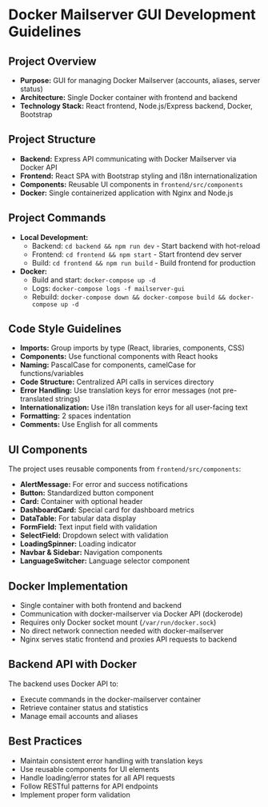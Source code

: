 # Docker Mailserver GUI Development Guidelines

## Project Overview
- **Purpose:** GUI for managing Docker Mailserver (accounts, aliases, server status)
- **Architecture:** Single Docker container with frontend and backend
- **Technology Stack:** React frontend, Node.js/Express backend, Docker, Bootstrap

## Project Structure
- **Backend:** Express API communicating with Docker Mailserver via Docker API
- **Frontend:** React SPA with Bootstrap styling and i18n internationalization
- **Components:** Reusable UI components in `frontend/src/components`
- **Docker:** Single containerized application with Nginx and Node.js

## Project Commands
- **Local Development:**
  - Backend: `cd backend && npm run dev` - Start backend with hot-reload
  - Frontend: `cd frontend && npm start` - Start frontend dev server
  - Build: `cd frontend && npm run build` - Build frontend for production
- **Docker:**
  - Build and start: `docker-compose up -d`
  - Logs: `docker-compose logs -f mailserver-gui`
  - Rebuild: `docker-compose down && docker-compose build && docker-compose up -d`

## Code Style Guidelines
- **Imports:** Group imports by type (React, libraries, components, CSS)
- **Components:** Use functional components with React hooks
- **Naming:** PascalCase for components, camelCase for functions/variables
- **Code Structure:** Centralized API calls in services directory
- **Error Handling:** Use translation keys for error messages (not pre-translated strings)
- **Internationalization:** Use i18n translation keys for all user-facing text
- **Formatting:** 2 spaces indentation
- **Comments:** Use English for all comments

## UI Components
The project uses reusable components from `frontend/src/components`:
- **AlertMessage:** For error and success notifications
- **Button:** Standardized button component
- **Card:** Container with optional header
- **DashboardCard:** Special card for dashboard metrics
- **DataTable:** For tabular data display
- **FormField:** Text input field with validation
- **SelectField:** Dropdown select with validation
- **LoadingSpinner:** Loading indicator
- **Navbar & Sidebar:** Navigation components
- **LanguageSwitcher:** Language selector component

## Docker Implementation
- Single container with both frontend and backend
- Communication with docker-mailserver via Docker API (dockerode)
- Requires only Docker socket mount (`/var/run/docker.sock`)
- No direct network connection needed with docker-mailserver
- Nginx serves static frontend and proxies API requests to backend

## Backend API with Docker
The backend uses Docker API to:
- Execute commands in the docker-mailserver container
- Retrieve container status and statistics
- Manage email accounts and aliases

## Best Practices
- Maintain consistent error handling with translation keys
- Use reusable components for UI elements
- Handle loading/error states for all API requests
- Follow RESTful patterns for API endpoints
- Implement proper form validation
